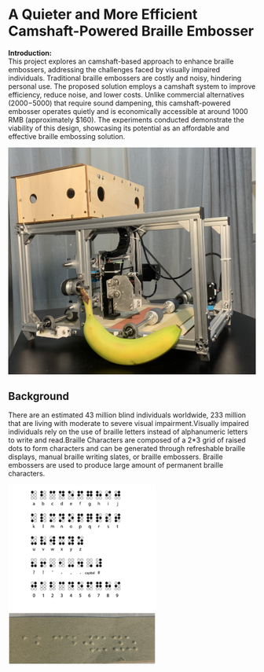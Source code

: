 # A Quieter and More Efficient Camshaft-Powered Braille Embosser 

**Introduction:**\
This project explores an camshaft-based approach to enhance braille embossers, addressing the challenges faced by visually impaired individuals. Traditional braille embossers are costly and noisy, hindering personal use. The proposed solution employs a camshaft system to improve efficiency, reduce noise, and lower costs. Unlike commercial alternatives ($2000-$5000) that require sound dampening, this camshaft-powered embosser operates quietly and is economically accessible at around 1000 RMB (approximately $160). The experiments conducted demonstrate the viability of this design, showcasing its potential as an affordable and effective braille embossing solution.

![Alt text](https://raw.githubusercontent.com/john02px/braille-embosser/main/Project%20Images%20and%20Diagrams/Machine%20Picture%20(with%20banana%20for%20scale).jpg)
## Background

There are an estimated 43 million blind individuals worldwide, 233 million that are living with moderate to severe visual impairment.Visually impaired individuals rely on the use of braille letters instead of alphanumeric letters to write and read.Braille Characters are composed of a 2*3 grid of raised dots to form characters and can be generated through refreshable braille displays, manual braille writing slates, or braille embossers. Braille embossers are used to produce large amount of permanent braille characters.

<img src="https://raw.githubusercontent.com/john02px/braille-embosser/main/Project%20Images%20and%20Diagrams/Diagram%20and%20Braille%20Printed%20by%20Machine.png" width="300">
